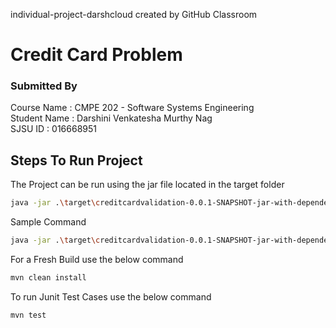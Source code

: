 individual-project-darshcloud created by GitHub Classroom

# Credit Card Problem

### Submitted By
Course Name : CMPE 202 - Software Systems Engineering<br/>
Student Name : Darshini Venkatesha Murthy Nag <br/>
SJSU ID : 016668951 <br/>

## Steps To Run Project
The Project can be run using the jar file located in the target folder

```bash
java -jar .\target\creditcardvalidation-0.0.1-SNAPSHOT-jar-with-dependencies.jar inputFileName outputFileName
```
Sample Command

```bash
java -jar .\target\creditcardvalidation-0.0.1-SNAPSHOT-jar-with-dependencies.jar input_file-1.json output_file-1.json
```
For a Fresh Build use the below command

```bash
mvn clean install
```

To run Junit Test Cases use the below command

```bash
mvn test
```


